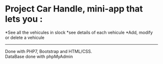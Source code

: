 # Project Car Handle, mini-app that lets you :    
*See all the vehicules in slock
*see details of each vehicule
*Add, modify or delete a vehicule     

*****      
Done with PHP7, Bootstrap and HTML/CSS.     
DataBase done with phpMyAdmin
